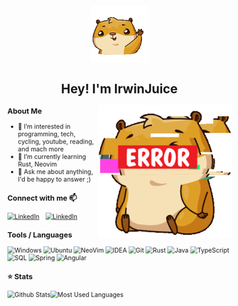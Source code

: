 <div align="center">
  <img src="https://raw.githubusercontent.com/IrwinJuice/IrwinJuice/main/assets/senya_anim-128px-12.gif" width="128px" height="128px">
  <h1>Hey! I'm IrwinJuice</h1>
</div>


<!--<p align="center">
  <img alig src="https://github-profile-trophy.vercel.app/?username=irwinjuice&theme=nord" alt="Trophies" />
</p> -->

<img align="right" height=300px width=300px alt="Catpuccino gif" src="https://raw.githubusercontent.com/IrwinJuice/IrwinJuice/main/assets/senya_anim-256px-1.gif" />

### About Me
<!--
-   🔭 I’m currently working on a 
-->
- 👀 I’m interested in programming, tech, cycling, youtube, reading, and mach more
- 🌱 I’m currently learning Rust, Neovim
-   💬 Ask me about anything, I'd be happy to answer ;)

### Connect with me 📫
[<img width="32px" alt="LinkedIn" style="margin-right: 10px;" src="https://cdn.icon-icons.com/icons2/2037/PNG/512/in_linked_linkedin_media_social_icon_124259.png">](https://www.linkedin.com/in/maxim-sevriukov/)
[<img alt="LinkedIn" width="32px" style="margin-right: 10px;" src="https://cdn.icon-icons.com/icons2/2108/PNG/512/discord_icon_130958.png"/>](https://discord.gg/AegTx4h)
&nbsp;

### Tools / Languages

![Windows](https://img.shields.io/badge/-Windows-05122A?style=for-the-badge&color=303446&logo=windows&logoColor=0078D6)
![Ubuntu](https://img.shields.io/badge/-Ubuntu-05122A?style=for-the-badge&color=303446&logo=ubuntu&logoColor=d64613)
![NeoVim](https://img.shields.io/badge/-NeoVim-05122A?style=for-the-badge&color=303446&logo=neovim&logoColor=4b9e4b)
![IDEA](https://img.shields.io/badge/-IDEA-05122A?style=for-the-badge&color=303446&logo=IntelliJIDEA&logoColor=FFFFFF)
![Git](https://img.shields.io/badge/-Git-05122A?style=for-the-badge&color=303446&logo=git)
![Rust](https://img.shields.io/badge/-Rust-05122A?style=for-the-badge&color=303446&logo=rust&logoColor=B1483F)
![Java](https://img.shields.io/badge/-Java-05122A?style=for-the-badge&color=303446&logo=openjdk&logoColor=E32235)
![TypeScript](https://img.shields.io/badge/-TypeScript-05122A?style=for-the-badge&color=303446&logo=typescript&logoColor=3178C6)
![SQL](https://img.shields.io/badge/-SQL-05122A?style=for-the-badge&color=303446&logo=PostgreSQL&logoColor=4479A1)
![Spring](https://img.shields.io/badge/-Spring-05122A?style=for-the-badge&color=303446&logo=spring&logoColor=6DB33F)
![Angular](https://img.shields.io/badge/-Angular-05122A?style=for-the-badge&color=303446&logo=angular&logoColor=DD0031)


### ⭐ Stats

<img height="170" align="left" src="https://github-readme-stats.vercel.app/api?username=IrwinJuice&show_icons=true&bg_color=303446&border_color=21262d&title_color=f5e0dc&text_color=d9e0ee&icon_color=c9cbff" alt="Github Stats" />
<img src="https://github-readme-stats.vercel.app/api/top-langs/?username=IrwinJuice&layout=compact&show_icons=true&bg_color=303446&border_color=21262d&title_color=f5e0dc&text_color=ffffff&icon_color=c9cbff&langs_count=6" alt="Most Used Languages" />